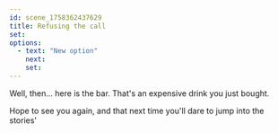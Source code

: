 ```yaml
---
id: scene_1758362437629
title: Refusing the call
set:
options:
  - text: "New option"
    next: 
    set:
---
```


Well, then... here is the bar. That's an expensive drink you just bought.

Hope to see you again, and that next time you'll dare to jump into the stories'